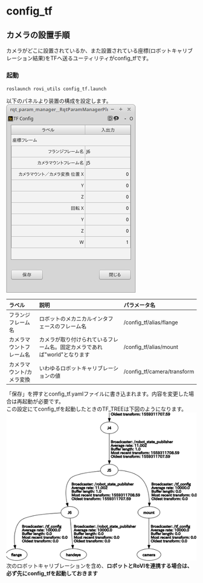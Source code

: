 # config_tf

## カメラの設置手順  
カメラがどこに設置されているか、また設置されている座標(ロボットキャリブレーション結果)をTFへ送るユーティリティがconfig_tfです。  
### 起動
~~~
roslaunch rovi_utils config_tf.launch
~~~
以下のパネルより装置の構成を設定します。
<img src="img/panel.png" />

|ラベル|説明|パラメータ名|
|:----|:----|:----|
|フランジフレーム名|ロボットのメカニカルインタフェースのフレーム名|/config_tf/alias/flange|  
|カメラマウントフレーム名|カメラが取り付けられているフレーム名。固定カメラであれば"world"となります|/config_tf/alias/mount|
|カメラマウント/カメラ変換|いわゆるロボットキャリブレーションの値|/config_tf/camera/transform|
「保存」を押すとconfig_tf.yamlファイルに書き込まれます。内容を変更した場合は再起動が必要です。  
この設定にてconfig_tfを起動したときのTF_TREEは下図のようになります。
<img src="img/frames.png" /><br clear="all" />
次のロボットキャリブレーションを含め、**ロボットとRoVIを連携する場合は、必ず先にconfig_tfを起動しておきます**
